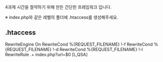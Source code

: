 4과제 시간을 절약하기 위해 만든 간단한 프레임워크 입니다.

※ index.php와 같은 레벨의 폴더에 .htaccess를 생성해주세요.

.htaccess
-----
RewriteEngine On
RewriteCond %{REQUEST_FILENAME} !-f
RewriteCond %{REQUEST_FILENAME} !-d
RewriteCond %{REQUEST_FILENAME} !-l
RewriteRule .+ index.php?url=$0 [L,QSA]
